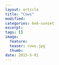 ```yaml
---
layout: article
title: "Cows"
modified:
categories: 6x6-sunset
excerpt:
tags: []
image:
  feature:
  teaser: cows.jpg
  thumb:
date: 2015-5-01
---
```

